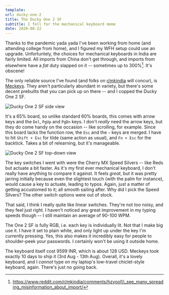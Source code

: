 ```yaml
---
template:
url: ducky-one-2
title: The Ducky One 2 SF
subtitle: I fell for the mechanical keyboard meme
date: 2020-08-22
---
```


Thanks to the pandemic yada yada I've been working from home (and
attending college from home), and I figured my WFH setup could use an
upgrade. Unfortuntely, the choices for mechanical keyboards in India are
fairly limited. All imports from China don't get through, and imports
from elsewhere have a _fat_ duty slapped on it -- sometimes up to
300%[^1]. It's obscene!

[^1]: https://www.reddit.com/r/mkindia/comments/hzyoof/i_see_many_spreading_misinformation_about_import/

The only reliable source I've found (and folks on
[r/mkindia](https://reddit.com/r/mkindia) will concur), is
[Meckeys](https://meckeys.com). They aren't particularly abundant in
variety, but there's some decent prebuilts that you can pick up on
there -- and I copped the Ducky One 2 SF.

![Ducky One 2 SF side view](https://x.icyphox.sh/5LSG7.jpg)

It's a 65% board, so unlike standard 60% boards, this comes with arrow
keys and the `Del`, `PgUp` and `PgDn` keys. I don't _really_ need the
arrow keys, but they do come handy on the occasion -- like scrolling,
for example. Since this board lacks the function row, the `Esc` and the
`~` keys are merged. I have to hit `Shift + Esc` for tilde (same action
as usual), and `Fn + Esc` for the backtick. Takes a bit of relearning,
but it's manageable.

![Ducky One 2 SF top-down view](https://x.icyphox.sh/tRdNw.jpg)

The key switches I went with were the Cherry MX Speed Silvers -- like
Reds but actuate a bit faster. As it's my first ever mechanical
keyboard, I don't really have anything to compare it against. It feels
_great_, but it was pretty jarring initially because even the slightest
touch (with the palm for instance), would cause a key to actuate, leading
to typos. Again, just a matter of getting accustomed to it; all smooth
sailing after. Why did I pick the Speed Silvers? The other switch
options were out of stock.

That said, I think I really quite like linear switches. They're not
_too_ noisy, and they feel just right. I haven't noticed any great
improvement in my typing speeds though -- I still maintain an average of
90-100 WPM.

The One 2 SF is fully RGB, i.e. each key is individually lit. Not that
I make big use it. I have it set to plain white, and only light up under
the key I'm currently pressing. Yes, this also makes it incredibly easy
for people to shoulder-peek your passwords. I certainly won't be using
it outside home.

The keyboard itself cost 9599 INR, which is about 128 USD. Meckeys
took exactly 10 days to ship it (3rd Aug - 13th Aug). Overall, it's
a lovely keyboard, and I _cannot_ type on my laptop's low-travel
chiclet-style keyboard, again. There's just no going back. 
